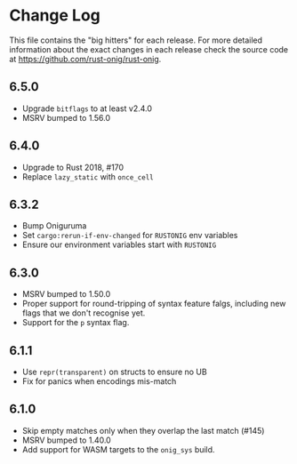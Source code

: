 # Change Log

This file contains the "big hitters" for each release. For more detailed
information about the exact changes in each release check the source code at
<https://github.com/rust-onig/rust-onig>.

## 6.5.0

 * Upgrade `bitflags` to at least v2.4.0
 * MSRV bumped to 1.56.0

## 6.4.0

 * Upgrade to Rust 2018, #170
 * Replace `lazy_static` with `once_cell`

## 6.3.2

 * Bump Oniguruma
 * Set `cargo:rerun-if-env-changed` for `RUSTONIG` env variables
 * Ensure our environment variables start with `RUSTONIG`

## 6.3.0

 * MSRV bumped to 1.50.0
 * Proper support for round-tripping of syntax feature falgs, including new
   flags that we don't recognise yet.
 * Support for the `p` syntax flag.

## 6.1.1

 * Use `repr(transparent)` on structs to ensure no UB
 * Fix for panics when encodings mis-match

## 6.1.0

 * Skip empty matches only when they overlap the last match (#145)
 * MSRV bumped to 1.40.0
 * Add support for WASM targets to the `onig_sys` build.

